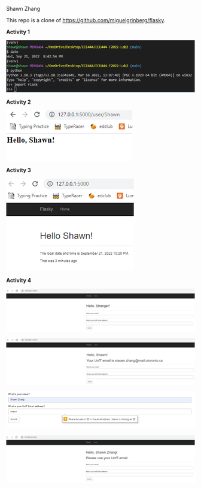 Shawn Zhang

This repo is a clone of https://github.com/miguelgrinberg/flasky.

**Activity 1**

![](images/activity1.png)

**Activity 2**

![](images/activity2.png)

**Activity 3**

![](images/activity3.png)

**Activity 4**

![](images/activity4_1.png)


![](images/activity4_2.png)


![](images/activity4_3.png)


![](images/activity4_4.png)
